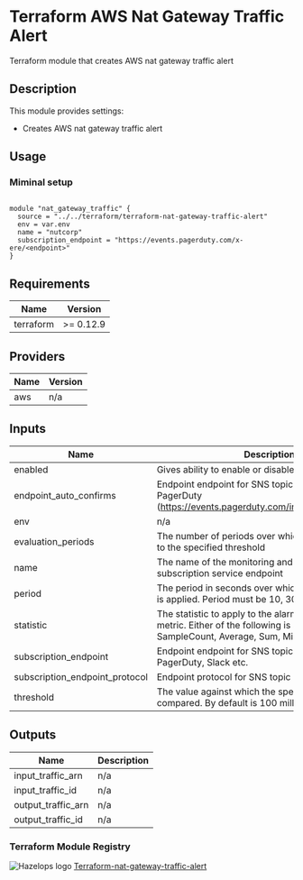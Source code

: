 # Terraform AWS Nat Gateway Traffic Alert


Terraform module that creates AWS nat gateway traffic alert


## Description

This module provides settings:

- Creates AWS nat gateway traffic alert

## Usage

### Miminal setup

```hcl

module "nat_gateway_traffic" {
  source = "../../terraform/terraform-nat-gateway-traffic-alert"
  env = var.env
  name = "nutcorp"
  subscription_endpoint = "https://events.pagerduty.com/x-ere/<endpoint>"
}

```



<!-- BEGINNING OF GENERATED BY TERRAFORM-DOCS -->

## Requirements

| Name | Version |
|------|---------|
| terraform | >= 0.12.9 |

## Providers

| Name | Version |
|------|---------|
| aws | n/a |

## Inputs

| Name | Description | Type | Default | Required |
|------|-------------|------|---------|:--------:|
| enabled | Gives ability to enable or disable a module | `bool` | `true` | no |
| endpoint\_auto\_confirms | Endpoint endpoint for SNS topic subscription, PagerDuty (https://events.pagerduty.com/integration/<Integration Key>/enqueue) | `bool` | `true` | no |
| env | n/a | `any` | n/a | yes |
| evaluation\_periods | The number of periods over which data is compared to the specified threshold | `string` | `"2"` | no |
| name | The name of the monitoring and name of the subscription service endpoint | `any` | n/a | yes |
| period | The period in seconds over which the specified stat is applied. Period must be 10, 30 or a multiple of 60 | `string` | `"180"` | no |
| statistic | The statistic to apply to the alarm's associated metric. Either of the following is supported: SampleCount, Average, Sum, Minimum, Maximum | `string` | `"Sum"` | no |
| subscription\_endpoint | Endpoint endpoint for SNS topic subscription, PagerDuty, Slack etc. | `any` | n/a | yes |
| subscription\_endpoint\_protocol | Endpoint protocol for SNS topic subscription | `string` | `"https"` | no |
| threshold | The value against which the specified statistic is compared. By default is 100 million bytes | `string` | `"100000000"` | no |

## Outputs

| Name | Description |
|------|-------------|
| input\_traffic\_arn | n/a |
| input\_traffic\_id | n/a |
| output\_traffic\_arn | n/a |
| output\_traffic\_id | n/a |

<!-- END OF GENERATED BY TERRAFORM-DOCS -->

### Terraform Module Registry

![Hazelops logo](https://avatars0.githubusercontent.com/u/63737915?s=25&v=4) [Terraform-nat-gateway-traffic-alert
](https://registry.terraform.io/modules/hazelops/)
